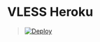 # VLESS Heroku

> [![Deploy](https://www.herokucdn.com/deploy/button.png)](https://dashboard.heroku.com/new?template=https://github.com/修改为GitHub账户名称/修改为项目名称)
